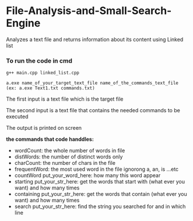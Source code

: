# File-Analysis-and-Small-Search-Engine
Analyzes a text file and returns information about its  content using Linked list

<h3>To run the code in cmd </h3>

    g++ main.cpp linked_list.cpp
  
    a.exe name_of_your_target_text_file name_of_the_commands_text_file  (ex: a.exe Text1.txt commands.txt)
 
  
The first input is a text file which is the target file

The second input is a text file that contains the needed commands to be executed 

The output is printed on screen

**the commands that code handdles:**
- wordCount: the whole number of words in file
- distWords: the number of distinct words only
- charCount: the number of chars in the file
- frequentWord: the most used word in the file ignorong a, an, is ...etc
- countWord put_your_word_here: how many this word appear 
- starting put_your_str_here: get the words that start with (what ever you want) and how many times
- containing put_your_str_here: get the words that contain (what ever you want) and how many times
- search put_your_str_here: find the string you searched for and in which line
